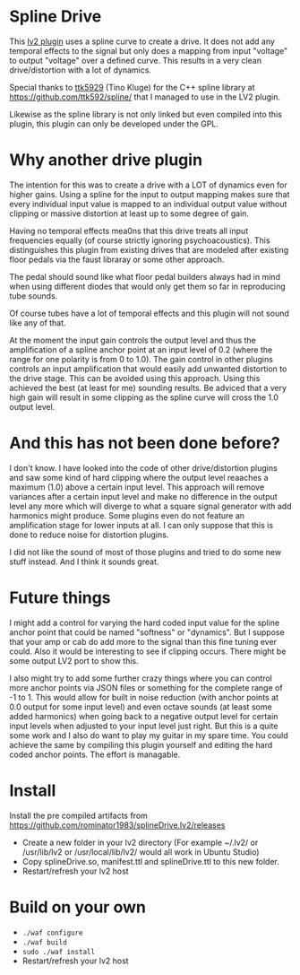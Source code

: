 Spline Drive
===

This [lv2 plugin](https://en.wikipedia.org/wiki/LV2) uses a spline curve to create a drive.
It does not add any temporal effects to the signal but only does a mapping from input "voltage" to output "voltage" over a defined curve.
This results in a very clean drive/distortion with a lot of dynamics.

Special thanks to [ttk5929](https://github.com/ttk592) (Tino Kluge) for the C++ spline library at https://github.com/ttk592/spline/ that I managed to use in the LV2 plugin.

Likewise as the spline library is not only linked but even compiled into this plugin, this plugin can only be developed under the GPL.

Why another drive plugin
===
The intention for this was to create a drive with a LOT of dynamics even for higher gains. Using a spline for the input to output mapping makes sure that every individual input value is mapped to an individual output value without clipping or massive distortion at least up to some degree of gain.

Having no temporal effects mea0ns that this drive treats all input frequencies equally (of course strictly ignoring psychoacoustics). This distinguishes this plugin from existing drives that are modeled after existing floor pedals via the faust libraray or some other approach.

The pedal should sound like what floor pedal builders always had in mind when using different diodes that would only get them so far in reproducing tube sounds.

Of course tubes have a lot of temporal effects and this plugin will not sound like any of that.

At the moment the input gain controls the output level and thus the amplification of a spline anchor point at an input level of 0.2 (where the range for one polarity is from 0 to 1.0). The gain control in other plugins controls an input amplification that would easily add unwanted distortion to the drive stage. This can be avoided using this approach. Using this achieved the best (at least for me) sounding results. Be adviced that a very high gain will result in some clipping as the spline curve will cross the 1.0 output level.

And this has not been done before?
===
I don't know.
I have looked into the code of other drive/distortion plugins and saw some kind of hard clipping where the output level reaaches a maximum (1.0) above a certain input level. This approach will remove variances after a certain input level and make no difference in the output level any more which will diverge to what a square signal generator with add harmonics might produce. Some plugins even do not feature an amplification stage for lower inputs at all. I can only suppose that this is done to reduce noise for distortion plugins.

I did not like the sound of most of those plugins and tried to do some new stuff instead. And I think it sounds great.

Future things
===
I might add a control for varying the hard coded input value for the spline anchor point that could be named "softness" or "dynamics". But I suppose that your amp or cab do add more to the signal than this fine tuning ever could.
Also it would be interesting to see if clipping occurs. There might be some output LV2 port to show this.

I also might try to add some further crazy things where you can control more anchor points via JSON files or something for the complete range of -1 to 1. This would allow for built in noise reduction (with anchor points at 0.0 output for some input level) and even octave sounds (at least some added harmonics) when going back to a negative output level for certain input levels when adjusted to your input level just right. But this is a quite some work and I also do want to play my guitar in my spare time. You could achieve the same by compiling this plugin yourself and editing the hard coded anchor points. The effort is managable.

Install
===
Install the pre compiled artifacts from https://github.com/rominator1983/splineDrive.lv2/releases
- Create a new folder in your lv2 directory (For example ~/.lv2/ or /usr/lib/lv2 or /usr/local/lib/lv2/ would all work in Ubuntu Studio)
- Copy splineDrive.so, manifest.ttl and splineDrive.ttl to this new folder.
- Restart/refresh your lv2 host

Build on your own
===
-  `./waf configure`
-  `./waf build`
-  `sudo ./waf install`
- Restart/refresh your lv2 host
